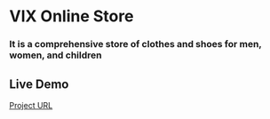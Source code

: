 # VIX Online Store
### It is a comprehensive store of clothes and shoes for men, women, and children

## Live Demo
[Project URL]([https://elged194.github.io/TaskTwo--slider-images/](https://elged194.github.io/VIX-Online-Store/))
